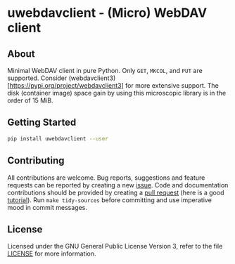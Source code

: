 # uwebdavclient - (Micro) WebDAV client

## About

Minimal WebDAV client in pure Python. Only `GET`, `MKCOL`, and `PUT`
are supported. Consider
(webdavclient3)[https://pypi.org/project/webdavclient3] for more
extensive support.  The disk (container image) space gain by using
this microscopic library is in the order of 15 MiB.

## Getting Started

```bash
pip install uwebdavclient --user
```

## Contributing

All contributions are welcome. Bug reports, suggestions and feature
requests can be reported by creating a new
[issue](https://github.com/ptrktn/uwebdavclient/issues). Code and documentation
contributions should be provided by creating a [pull
request](https://github.com/ptrktn/uwebdavclient/pulls) (here is a good
[tutorial](https://www.dataschool.io/how-to-contribute-on-github/)).
Run `make tidy-sources` before committing and use imperative mood in
commit messages.

## License

Licensed under the GNU General Public License Version 3, refer to the
file [LICENSE](LICENSE) for more information.
